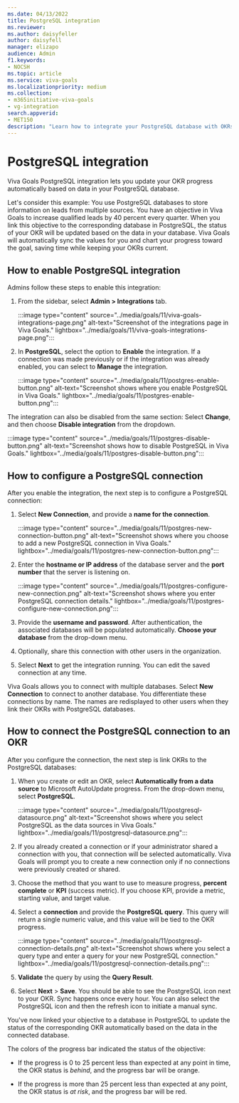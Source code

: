 ```yaml
---
ms.date: 04/13/2022
title: PostgreSQL integration
ms.reviewer: 
ms.author: daisyfeller
author: daisyfell
manager: elizapo
audience: Admin
f1.keywords:
- NOCSH
ms.topic: article
ms.service: viva-goals
ms.localizationpriority: medium
ms.collection:  
- m365initiative-viva-goals  
- vg-integration
search.appverid:
- MET150
description: "Learn how to integrate your PostgreSQL database with OKRs in Viva Goals."
---
```


# PostgreSQL integration

Viva Goals PostgreSQL integration lets you update your OKR progress automatically based on data in your PostgreSQL database.

Let's consider this example: You use PostgreSQL databases to store information on leads from multiple sources. You have an objective in Viva Goals to increase qualified leads by 40 percent every quarter. When you link this objective to the corresponding database in PostgreSQL, the status of your OKR will be updated based on the data in your database. Viva Goals will automatically sync the values for you and chart your progress toward the goal, saving time while keeping your OKRs current.

## How to enable PostgreSQL integration

Admins follow these steps to enable this integration: 

1. From the sidebar, select **Admin > Integrations** tab. 

    :::image type="content" source="../media/goals/11/viva-goals-integrations-page.png" alt-text="Screenshot of the integrations page in Viva Goals." lightbox="../media/goals/11/viva-goals-integrations-page.png":::

2. In **PostgreSQL**, select the option to **Enable** the integration. If a connection was made previously or if the integration was already enabled, you can select to **Manage** the integration. 

    :::image type="content" source="../media/goals/11/postgres-enable-button.png" alt-text="Screenshot shows where you enable PostgreSQL in Viva Goals." lightbox="../media/goals/11/postgres-enable-button.png":::

The integration can also be disabled from the same section: Select **Change**, and then choose **Disable integration** from the dropdown.

 :::image type="content" source="../media/goals/11/postgres-disable-button.png" alt-text="Screenshot shows how to disable PostgreSQL in Viva Goals." lightbox="../media/goals/11/postgres-disable-button.png":::

## How to configure a PostgreSQL connection 

After you enable the integration, the next step is to configure a PostgreSQL connection:

1. Select **New Connection**, and provide a **name for the connection**. 

    :::image type="content" source="../media/goals/11/postgres-new-connection-button.png" alt-text="Screenshot shows where you choose to add a new PostgreSQL connection in Viva Goals." lightbox="../media/goals/11/postgres-new-connection-button.png":::

1. Enter the **hostname or IP address** of the database server and the **port number** that the server is listening on. 

    :::image type="content" source="../media/goals/11/postgres-configure-new-connection.png" alt-text="Screenshot shows where you enter PostgreSQL connection details." lightbox="../media/goals/11/postgres-configure-new-connection.png":::

1. Provide the **username and password**. After authentication, the associated databases will be populated automatically. **Choose your database** from the drop-down menu. 

1. Optionally, share this connection with other users in the organization.

1.  Select **Next** to get the integration running. You can edit the saved connection at any time. 

Viva Goals allows you to connect with multiple databases. Select **New Connection** to connect to another database. You differentiate these connections by name. The names are redisplayed to other users when they link their OKRs with PostgreSQL databases.

## How to connect the PostgreSQL connection to an OKR

After you configure the connection, the next step is link OKRs to the PostgreSQL databases: 

1. When you create or edit an OKR, select **Automatically from a data source** to Microsoft AutoUpdate progress. From the drop-down menu, select **PostgreSQL**. 

    :::image type="content" source="../media/goals/11/postgresql-datasource.png" alt-text="Screenshot shows where you select PostgreSQL as the data sources in Viva Goals." lightbox="../media/goals/11/postgresql-datasource.png":::

2. If you already created a connection or if your administrator shared a connection with you, that connection will be selected automatically. Viva Goals will prompt you to create a new connection only if no connections were previously created or shared. 

3. Choose the method that you want to use to measure progress, **percent complete** or **KPI** (success metric). If you choose KPI, provide a metric, starting value, and target value.

4. Select a **connection** and provide the **PostgreSQL query**. This query will return a single numeric value, and this value will be tied to the OKR progress.

    :::image type="content" source="../media/goals/11/postgresql-connection-details.png" alt-text="Screenshot shows where you select a query type and enter a query for your new PostgreSQL connection." lightbox="../media/goals/11/postgresql-connection-details.png":::

5. **Validate** the query by using the **Query Result**.

6. Select **Next** > **Save**. You should be able to see the PostgreSQL icon next to your OKR. Sync happens once every hour. You can also select the PostgreSQL icon and then the refresh icon to initiate a manual sync.

You've now linked your objective to a database in PostgreSQL to update the status of the corresponding OKR automatically based on the data in the connected database. 

The colors of the progress bar indicated the status of the objective:

- If the progress is 0 to 25 percent less than expected at any point in time, the OKR status is *behind*, and the progress bar will be orange. 

- If the progress is more than 25 percent less than expected at any point, the OKR status is *at risk*, and the progress bar will be red. 

